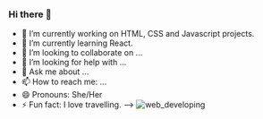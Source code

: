 ### Hi there 👋

- 🔭 I’m currently working on  HTML, CSS and Javascript projects.
- 🌱 I’m currently learning React.
- 👯 I’m looking to collaborate on ...
- 🤔 I’m looking for help with ...
- 💬 Ask me about ...
- 📫 How to reach me: ...
- 😄 Pronouns: She/Her
- ⚡ Fun fact: I love travelling.
-->
![web_developing](https://user-images.githubusercontent.com/44516907/109629896-6f733a00-7b98-11eb-9efc-2b0bf8abac9a.gif)
